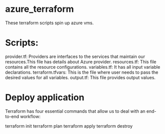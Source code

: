 # azure_terraform
These terraform scripts spin up azure vms.

# Scripts:

provider.tf: Providers are interfaces to the services that maintain our resources.This file has details about Azure provider.
resources.tf: This file contains all the resource configurations.
variables.tf: It has all input variable declarations.
terraform.tfvars: This is the file where user needs to pass the desired values for all variables.
output.tf: This file provides output values.


# Deploy application
Terraform has four essential commands that allow us to deal with an end-to-end workflow:

terraform init
terraform plan
terraform apply
terraform destroy
